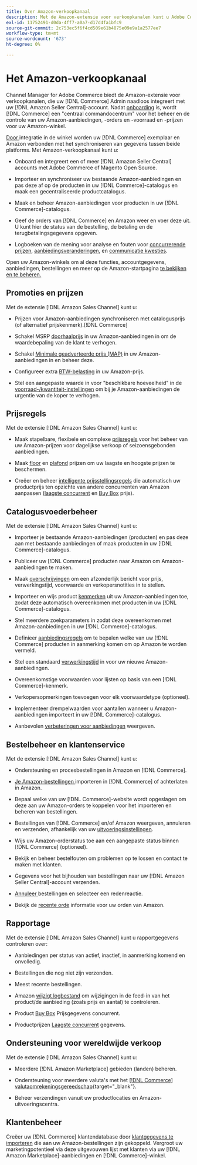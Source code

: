 ```yaml
---
title: Over Amazon-verkoopkanaal
description: Met de Amazon-extensie voor verkoopkanalen kunt u Adobe Commerce of Magento Open Source naadloos integreren met uw Amazon Seller Central-account.
exl-id: 11752491-d0da-4ff7-a0a7-d17d4fa1bfc9
source-git-commit: 2c753ec5f6f4cd509e61b4875e09e9a1a2577ee7
workflow-type: tm+mt
source-wordcount: '673'
ht-degree: 0%

---
```


# Het Amazon-verkoopkanaal

Channel Manager for Adobe Commerce biedt de Amazon-extensie voor verkoopkanalen, die uw [!DNL Commerce] Admin naadloos integreert met uw [!DNL Amazon Seller Central]-account. Nadat [onboarding](./amazon-onboarding-home.md) is, wordt [!DNL Commerce] een &quot;centraal commandocentrum&quot; voor het beheer en de controle van uw Amazon-aanbiedingen, -orders en -voorraad en -prijzen voor uw Amazon-winkel.

[Door ](./store-integration.md) integratie in de winkel worden uw  [!DNL Commerce] exemplaar en Amazon verbonden met het synchroniseren van gegevens tussen beide platforms. Met Amazon-verkoopkanaal kunt u:

- [](./amazon-onboarding-home.md) Onboard en integreert een of meer  [!DNL Amazon Seller Central] accounts met Adobe Commerce of Magento Open Source.

- Importeer en synchroniseer uw bestaande Amazon-aanbiedingen en pas deze af op de producten in uw [!DNL Commerce]-catalogus en maak een gecentraliseerde productcatalogus.

- Maak en beheer Amazon-aanbiedingen voor producten in uw [!DNL Commerce]-catalogus.

- Geef de orders van [!DNL Commerce] en Amazon weer en voer deze uit. U kunt hier de status van de bestelling, de betaling en de terugbetalingsgegevens opgeven.

- Logboeken van de mening voor analyse en fouten voor [concurrerende prijzen](./competitive-price-analysis.md), [aanbiedingsveranderingen](./listing-changes-log.md), en [communicatie kwesties](./communication-errors-log.md).

Open uw Amazon-winkels om al deze functies, accountgegevens, aanbiedingen, bestellingen en meer op de Amazon-startpagina [te bekijken en te beheren.](./amazon-sales-channel-home.md)

## Promoties en prijzen

Met de extensie [!DNL Amazon Sales Channel] kunt u:

- Prijzen voor Amazon-aanbiedingen synchroniseren met catalogusprijs (of alternatief prijskenmerk).[!DNL Commerce]

- Schakel MSRP [doorhaalprijs](./listing-price.md#configure-listing-price-settings) in uw Amazon-aanbiedingen in om de waardebepaling van de klant te verhogen.

- Schakel [Minimale geadverteerde prijs (MAP)](./listing-price.md#configure-listing-price-settings) in uw Amazon-aanbiedingen in en beheer deze.

- Configureer extra [BTW-belasting](./listing-price.md#configure-listing-price-settings) in uw Amazon-prijs.

- Stel een aangepaste waarde in voor &quot;beschikbare hoeveelheid&quot; in de [voorraad-/kwantiteit-instellingen](./stock-quantity.md#configure-stock--quantity-settings) om bij je Amazon-aanbiedingen de urgentie van de koper te verhogen.

## Prijsregels

Met de extensie [!DNL Amazon Sales Channel] kunt u:

- Maak stapelbare, flexibele en complexe [prijsregels](./pricing-products.md) voor het beheer van uw Amazon-prijzen voor dagelijkse verkoop of seizoensgebonden aanbiedingen.

- Maak [floor](./floor-price.md) en [plafond](./optional-ceiling-price.md) prijzen om uw laagste en hoogste prijzen te beschermen.

- Creëer en beheer [intelligente prijsstellingsregels](./intelligent-repricing-rules.md) die automatisch uw productprijs ten opzichte van andere concurrenten van Amazon aanpassen ([laagste concurrent](./lowest-competitor-pricing.md) en [Buy Box](./buy-box-competitor-pricing.md) prijs).

## Catalogusvoederbeheer

Met de extensie [!DNL Amazon Sales Channel] kunt u:

- Importeer je bestaande Amazon-aanbiedingen (producten) en pas deze aan met bestaande aanbiedingen of maak producten in uw [!DNL Commerce]-catalogus.

- Publiceer uw [!DNL Commerce] producten naar Amazon om Amazon-aanbiedingen te maken.

- Maak [overschrijvingen](./creating-editing-overrides.md) om een afzonderlijk bericht voor prijs, verwerkingstijd, voorwaarde en verkopersnotities in te stellen.

- Importeer en wijs product [kenmerken](./attributes-view.md) uit uw Amazon-aanbiedingen toe, zodat deze automatisch overeenkomen met producten in uw [!DNL Commerce]-catalogus.

- Stel meerdere zoekparameters in zodat deze overeenkomen met Amazon-aanbiedingen in uw [!DNL Commerce]-catalogus.

- Definieer [aanbiedingsregels](./listing-rules.md) om te bepalen welke van uw [!DNL Commerce] producten in aanmerking komen om op Amazon te worden vermeld.

- Stel een standaard [verwerkingstijd](./product-listing-actions.md) in voor uw nieuwe Amazon-aanbiedingen.

- Overeenkomstige voorwaarden voor lijsten op basis van een [!DNL Commerce]-kenmerk.

- Verkopersopmerkingen toevoegen voor elk voorwaardetype (optioneel).

- Implementeer drempelwaarden voor aantallen wanneer u Amazon-aanbiedingen importeert in uw [!DNL Commerce]-catalogus.

- Aanbevolen [verbeteringen voor aanbiedingen](./listing-improvements.md) weergeven.

## Bestelbeheer en klantenservice

Met de extensie [!DNL Amazon Sales Channel] kunt u:

- Ondersteuning en procesbestellingen in Amazon en [!DNL Commerce].

- [Je Amazon-bestellingen ](./order-settings.md#configure-order-settings) importeren in  [!DNL Commerce] of achterlaten in Amazon.

- Bepaal welke van uw [!DNL Commerce]-website wordt opgeslagen om deze aan uw Amazon-orders te koppelen voor het importeren en beheren van bestellingen.

- Bestellingen van [!DNL Commerce] en/of Amazon weergeven, annuleren en verzenden, afhankelijk van uw [uitvoeringsinstellingen](./fulfilled-by.md).

- Wijs uw Amazon-orderstatus toe aan een aangepaste status binnen [!DNL Commerce] (optioneel).

- Bekijk en beheer bestelfouten om problemen op te lossen en contact te maken met klanten.

- Gegevens voor het bijhouden van bestellingen naar uw [!DNL Amazon Seller Central]-account verzenden.

- [Annuleer ](./cancel-unshipped-order.md) bestellingen en selecteer een redenreactie.

- Bekijk de [recente orde](./amazon-store-dashboard.md) informatie voor uw orden van Amazon.

## Rapportage

Met de extensie [!DNL Amazon Sales Channel] kunt u rapportgegevens controleren over:

- Aanbiedingen per status van actief, inactief, in aanmerking komend en onvolledig.

- Bestellingen die nog niet zijn verzonden.

- Meest recente bestellingen.

- Amazon [wijzigt logbestand](./listing-changes-log.md) om wijzigingen in de feed-in van het product/de aanbieding (zoals prijs en aantal) te controleren.

- Product [Buy Box](./buy-box-competitor-pricing.md) Prijsgegevens concurrent.

- Productprijzen [Laagste concurrent](./lowest-competitor-pricing.md) gegevens.

## Ondersteuning voor wereldwijde verkoop

Met de extensie [!DNL Amazon Sales Channel] kunt u:

- Meerdere [!DNL Amazon Marketplace] gebieden (landen) beheren.

- Ondersteuning voor meerdere valuta&#39;s met het [[!DNL Commerce] valutaomrekeningsgereedschap](https://docs.magento.com/user-guide/stores/currency-configuration.html){target=&quot;_blank&quot;}.

- Beheer verzendingen vanuit uw productlocaties en Amazon-uitvoeringscentra.

## Klantenbeheer

Creëer uw [!DNL Commerce] klantendatabase door [klantgegevens te importeren](./order-settings.md#configure-order-settings) die aan uw Amazon-bestellingen zijn gekoppeld. Vergroot uw marketingpotentieel via deze uitgevouwen lijst met klanten via uw [!DNL Amazon Marketplace]-aanbiedingen en [!DNL Commerce]-winkel.
